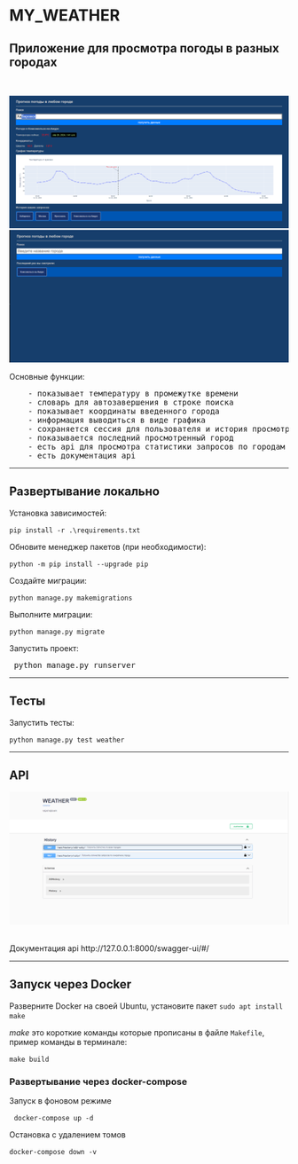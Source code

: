 # MY_WEATHER
<h2>Приложение для просмотра погоды в разных городах</h2><br/>

![weather](/image/weather.png)
<br>
![history](/image/history.png)
<br>

Основные функции:
<pre>
    - показывает температуру в промежутке времени
    - словарь для автозавершения в строке поиска
    - показывает координаты введенного города
    - информация выводиться в виде графика
    - сохраняется сессия для пользователя и история просмотра городов
    - показывается последний просмотренный город
    - есть api для просмотра статистики запросов по городам с ранжированием
    - есть документация api
</pre>
<hr/>

<h2>Развертывание локально</h2>
Установка зависимостей:

    pip install -r .\requirements.txt

Обновите менеджер пакетов (при необходимости):

    python -m pip install --upgrade pip

Создайте миграции:

    python manage.py makemigrations

Выполните миграции:

    python manage.py migrate

Запустить проект:
    <pre> python manage.py runserver </pre>

<hr/>
<h2>Тесты</h2>
Запустить тесты:

    python manage.py test weather

<hr/>
<h2>API</h2>

![API](/image/api.png)

<br>
Документация api http://127.0.0.1:8000/swagger-ui/#/
<hr/>
<h2>Запуск через Docker</h2>
Разверните Docker на своей Ubuntu, установите пакет <code>sudo apt install make</code><br/>

*make* это короткие команды которые прописаны в файле `Makefile`, пример команды в терминале: <pre>`make build`</pre>

<h3>Развертывание через docker-compose</h3>

Запуск в фоновом режиме <pre> `docker-compose up -d` </pre>
Остановка с удалением томов <pre> `docker-compose down -v` </pre> 
